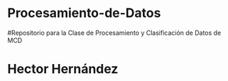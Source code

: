 # Procesamiento-de-Datos
#Repositorio para la Clase de Procesamiento y Clasificación de Datos de MCD
# Hector Hernández

